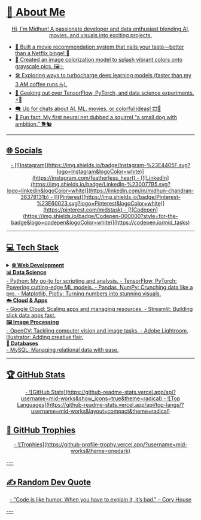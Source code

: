 <p align="center">
<a href="https://lottie.host/be012a0a-d7ce-471f-932f-dccdf5943e21/BX4Y3sEzRS.lottie">
</p>
  
  # 💫 About Me  
<p align="center">Hi, I'm Midhun! A passionate developer and data enthusiast blending AI, movies, and visuals into exciting projects.</p>

- 🎥 Built a movie recommendation system that nails your taste—better than a Netflix binge! 🍿  
- 🎨 Created an image colorization model to splash vibrant colors onto grayscale pics. 🖼️✨  
- 🛠️ Exploring ways to turbocharge deep learning models (faster than my 3 AM coffee runs ☕).  
- 🌟 Geeking out over TensorFlow, PyTorch, and data science experiments. ⚡🧠  
- 🗨️ Up for chats about AI, ML, movies, or colorful ideas! 🎞️🌈  
- 🎉 Fun fact: My first neural net dubbed a squirrel “a small dog with ambition.” 🐕🐿️  

---

## 🌐 Socials  
<p align=center>
  - [![Instagram](https://img.shields.io/badge/Instagram-%23E4405F.svg?logo=Instagram&logoColor=white)](https://instagram.com/featherless_heart)  
  - [![LinkedIn](https://img.shields.io/badge/LinkedIn-%230077B5.svg?logo=linkedin&logoColor=white)](https://linkedin.com/in/midhun-chandran-36378131b)  
  - [![Pinterest](https://img.shields.io/badge/Pinterest-%23E60023.svg?logo=Pinterest&logoColor=white)](https://pinterest.com/midstask)  
  - [![Codepen](https://img.shields.io/badge/Codepen-000000?style=for-the-badge&logo=codepen&logoColor=white)](https://codepen.io/mid_tasks)
</p>  

---

## 💻 Tech Stack  
<details>
  <summary><b>🌐 Web Development  </b></summary> 
  - CSS3, HTML5, JavaScript: Crafting responsive, dynamic web experiences.  
  - Bootstrap: Speedy, mobile-first designs. 
</details>

 <detials>
 <summary><b>📊 Data Science</b> </summary>
- Python: My go-to for scripting and analysis.  
- TensorFlow, PyTorch: Powering cutting-edge ML models.  
- Pandas, NumPy: Crunching data like a pro.  
- Matplotlib, Plotly: Turning numbers into stunning visuals. 
 </detials>

<detials>
<summary><b>☁️ Cloud & Apps </b> </summary> 
- Google Cloud: Scaling apps and managing resources.  
- Streamlit: Building slick data apps fast.  
</detials>

<detials>
<summary><b>🖼️ Image Processing</b> </summary> 
- OpenCV: Tackling computer vision and image tasks.  
- Adobe Lightroom, Illustrator: Adding creative flair.  
</detials>

<detials>
<summary><b>💾 Databases</b> </summary> 
- MySQL: Managing relational data with ease.  
</detials>

---

## 🏆 GitHub Stats  
<p align="center">
- ![GitHub Stats](https://github-readme-stats.vercel.app/api?username=mid-works&show_icons=true&theme=radical)  
- ![Top Languages](https://github-readme-stats.vercel.app/api/top-langs/?username=mid-works&layout=compact&theme=radical)  
</p>

## 🏅 GitHub Trophies  
<p align="center">
- ![Trophies](https://github-profile-trophy.vercel.app/?username=mid-works&theme=onedark)  
</p>
---

## ✍️ Random Dev Quote  
<p align="center">
- "Code is like humor. When you have to explain it, it’s bad." – Cory House  
</p>
---

